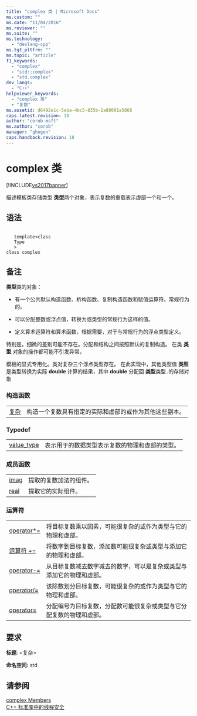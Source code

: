 ```yaml
---
title: "complex 类 | Microsoft Docs"
ms.custom: ""
ms.date: "11/04/2016"
ms.reviewer: ""
ms.suite: ""
ms.technology: 
  - "devlang-cpp"
ms.tgt_pltfrm: ""
ms.topic: "article"
f1_keywords: 
  - "complex"
  - "std::complex"
  - "std.complex"
dev_langs: 
  - "C++"
helpviewer_keywords: 
  - "complex 类"
  - "复数"
ms.assetid: d6492e1c-5eba-4bc5-835b-2a88001a5868
caps.latest.revision: 18
author: "corob-msft"
ms.author: "corob"
manager: "ghogen"
caps.handback.revision: 18
---
```

# complex 类
[!INCLUDE[vs2017banner](../assembler/inline/includes/vs2017banner.md)]

描述模板类存储类型 **类型**两个对象，表示复数的重载表示虚部一个和一个。  
  
## 语法  
  
```  
  
   template<class   
   Type  
   >  
class complex  
```  
  
## 备注  
 **类型**类的对象：  
  
-   有一个公共默认构造函数、析构函数、复制构造函数和赋值运算符。常规行为的。  
  
-   可以分配整数或浮点值，转换为或类型的常规行为这样的值。  
  
-   定义算术运算符和算术函数，根据需要，对于与常规行为的浮点类型定义。  
  
 特别是，细微的差别可能不存在。分配和结构之间按照默认的复制构造。  在类 **类型** 对象的操作都可能不引发异常。  
  
 模板的显式专用化。类对复杂三个浮点类型存在。  在此实现中，其他类型值 **类型** 是类型转换为实际 **double** 计算的结果，其中 **double** 分配回 **类型**类型`.`的存储对象  
  
### 构造函数  
  
|||  
|-|-|  
|[复杂](../Topic/complex::complex.md)|构造一个复数具有指定的实际和虚部的或作为其他这些副本。|  
  
### Typedef  
  
|||  
|-|-|  
|[value\_type](../Topic/complex::value_type.md)|表示用于的数据类型表示复数的物理和虚部的类型。|  
  
### 成员函数  
  
|||  
|-|-|  
|[imag](../Topic/complex::imag.md)|提取的复数加法的组件。|  
|[real](../Topic/complex::real.md)|提取它的实际组件。|  
  
### 运算符  
  
|||  
|-|-|  
|[operator\*\=](../Topic/complex::operator*=.md)|将目标复数乘以因素，可能很复杂的或作为类型与它的物理和虚部。|  
|[运算符 \+\=](../Topic/complex::operator+=.md)|将数字到目标复数，添加数可能很复杂或类型与添加它的物理和虚部。|  
|[operator\-\=](../Topic/complex::operator-=1.md)|从目标复数减去数字减去的数字，可以是复杂或类型与添加它的物理和虚部。|  
|[operator\/\=](../Topic/complex::operator-=2.md)|该除数划分目标复数，可能很复杂的或作为类型与它的物理和虚部。|  
|[operator\=](../Topic/complex::operator=.md)|分配编号为目标复数，分配数可能很复杂或类型与它分配复数的物理和虚部。|  
  
## 要求  
 **标题**: \<复杂\>  
  
 **命名空间:**  std  
  
## 请参阅  
 [complex Members](http://msdn.microsoft.com/zh-cn/d5c4466c-43a0-4817-aca1-9a5d492dae28)   
 [C\+\+ 标准库中的线程安全](../standard-library/thread-safety-in-the-cpp-standard-library.md)
